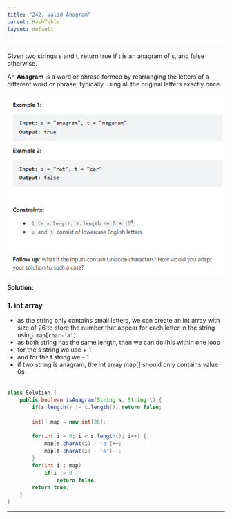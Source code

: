 ```yaml
---
title: "242. Valid Anagram"
parent: HashTable
layout: default
---
```


---

Given two strings s and t, return true if t is an anagram of s, and false otherwise.

An **Anagram** is a word or phrase formed by rearranging the letters of a different word or phrase, typically using all the original letters exactly once.

![Example](/assets/242.png)

**Solution:**

### 1. int array

- as the string only contains small letters, we can create an int array with size of 26 to store the number that appear for each letter in the string using` map[char-'a']`
- as both string has the same length, then we can do this within one loop
- for the s string we use + 1
- and for the t string we - 1
- if two string is anagram, the int array map[] should only contains value 0s

```java

class Solution {
    public boolean isAnagram(String s, String t) {
        if(s.length() != t.length()) return false;

        int[] map = new int[26];

        for(int i = 0; i < s.length(); i++) {
            map[s.charAt(i) - 'a']++;
            map[t.charAt(i) - 'a']--;
        }
        for(int i : map)
            if(i != 0 )
                return false;
        return true;
    }
}

```

---
